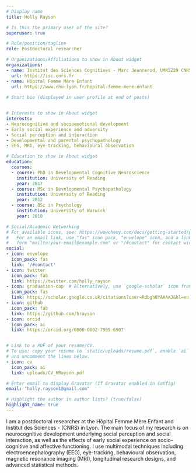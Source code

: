 ```yaml
---
# Display name
title: Holly Rayson

# Is this the primary user of the site?
superuser: true

# Role/position/tagline
role: Postdoctoral researcher

# Organizations/Affiliations to show in About widget
organizations:
- name: Institut des Sciences Cognitives - Marc Jeannerod, UMR5229 CNRS
  url: https://isc.cnrs.fr
- name: Hôpital Femme Mère Enfant
  url: https://www.chu-lyon.fr/hopital-femme-mere-enfant
  
# Short bio (displayed in user profile at end of posts)


# Interests to show in About widget
interests:
- Neurocognitive and socioemotional development
- Early social experience and adversity
- Social perception and interaction
- Developmental and parental psychopathology
- EEG, MRI, eye-tracking, behavioural observation

# Education to show in About widget
education:
  courses:
  - course: PhD in Developmental Cognitive Neuroscience
    institution: University of Reading
    year: 2017
  - course: MSc in Developmental Psychopathology
    institution: University of Reading
    year: 2012
  - course: BSc in Psychology 
    institution: University of Warwick
    year: 2010

# Social/Academic Networking
# For available icons, see: https://wowchemy.com/docs/getting-started/page-builder/#icons
#   For an email link, use "fas" icon pack, "envelope" icon, and a link in the
#   form "mailto:your-email@example.com" or "/#contact" for contact widget.
social:
- icon: envelope
  icon_pack: fas
  link: '/#contact'
- icon: twitter
  icon_pack: fab
  link: https://twitter.com/holly_rayson
- icon: graduation-cap  # Alternatively, use `google-scholar` icon from `ai` icon pack
  icon_pack: fas
  link: https://scholar.google.co.uk/citations?user=Rdbgh0YAAAAJ&hl=en
- icon: github
  icon_pack: fab
  link: https://github.com/hrayson
- icon: orcid
  icon_pack: ai
  link: https://orcid.org/0000-0002-7995-6907


# Link to a PDF of your resume/CV.
# To use: copy your resume to `static/uploads/resume.pdf`, enable `ai` icons in `params.toml`, 
# and uncomment the lines below.
- icon: cv
  icon_pack: ai
  link: uploads/CV_HRayson.pdf

# Enter email to display Gravatar (if Gravatar enabled in Config)
email: "holly.rayson1@gmail.com"

# Highlight the author in author lists? (true/false)
highlight_name: true
---
```


I am a postdoctoral researcher at the Hôpital Femme Mère Enfant and Institut des Sciences - (CNRS) in Lyon. The main focus of my research is on neurocognitive development underlying social perception and social interaction, as well as the effects of early social experience on socio-cognitive and affective functioning. I use multimodal techniques including electroencephalography (EEG), eye-tracking, behavioural observation, magnetic resonance imaging (MRI), longitudinal research designs, and advanced statistical methods.
